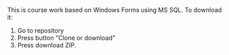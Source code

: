 This is course work based on Windows Forms using MS SQL.
To download it:
 1. Go to repository
 2. Press button "Clone or download"
 3. Press download ZIP.
